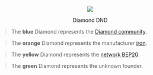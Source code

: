 <p align="center">
  <img src="https://diamonddnd.com/PWA/DND.png" />
</p>
<p align="center">Diamond DND</p>

>The **blue** Diamond represents the [Diamond community](https://diamonddnd.com/).

>The **orange** Diamond represents the manufacturer [iron](https://iron.finance/).

>The **yellow** Diamond represents the [network BEP20](https://www.bnbchain.org/).

>The **green** Diamond represents the unknown founder.<br>



